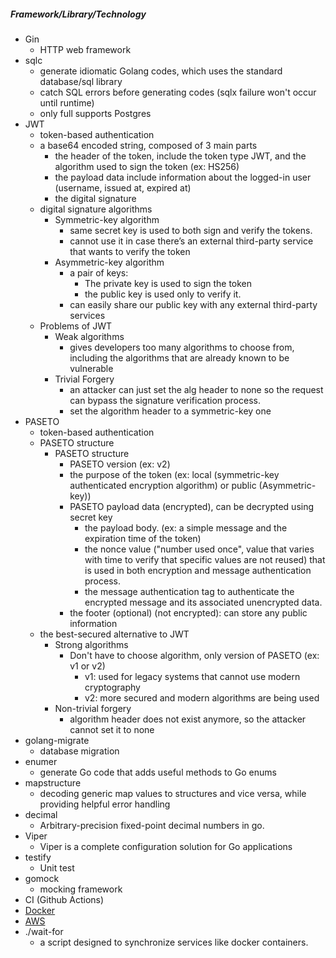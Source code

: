 ##### Framework/Library/Technology
- Gin
  - HTTP web framework
- sqlc
  - generate idiomatic Golang codes, which uses the standard database/sql library
  - catch SQL errors before generating codes (sqlx failure won't occur until runtime)
  - only full supports Postgres
- JWT
  - token-based authentication
  - a base64 encoded string, composed of 3 main parts
    - the header of the token, include the token type JWT, and the algorithm used to sign the token (ex: HS256)
    - the payload data include information about the logged-in user (username, issued at, expired at)
    - the digital signature
  - digital signature algorithms
    - Symmetric-key algorithm
      - same secret key is used to both sign and verify the tokens.
      - cannot use it in case there’s an external third-party service that wants to verify the token
    - Asymmetric-key algorithm
      - a pair of keys:
        - The private key is used to sign the token 
        - the public key is used only to verify it. 
      - can easily share our public key with any external third-party services
  - Problems of JWT
    - Weak algorithms
      - gives developers too many algorithms to choose from, including the algorithms that are already known to be vulnerable
    - Trivial Forgery
      - an attacker can just set the alg header to none so the request can bypass the signature verification process.
      - set the algorithm header to a symmetric-key one
- PASETO
  - token-based authentication
  - PASETO structure
    - PASETO structure
      - PASETO version (ex: v2)
      - the purpose of the token (ex: local (symmetric-key authenticated encryption algorithm) or public (Asymmetric-key))
      - PASETO payload data (encrypted), can be decrypted using secret key
        - the payload body. (ex: a simple message and the expiration time of the token)
        - the nonce value ("number used once",  value that varies with time to verify that specific values are not reused) 
        that is used in both encryption and message authentication process.
        - the message authentication tag to authenticate the encrypted message and its associated unencrypted data.
      - the footer (optional) (not encrypted): can store any public information 
  - the best-secured alternative to JWT
    - Strong algorithms
      - Don't have to choose algorithm, only version of PASETO (ex: v1 or v2)
        - v1: used for legacy systems that cannot use modern cryptography
        - v2: more secured and modern algorithms are being used
    - Non-trivial forgery
      - algorithm header does not exist anymore, so the attacker cannot set it to none
- golang-migrate
  - database migration
- enumer
  - generate Go code that adds useful methods to Go enums
- mapstructure
  - decoding generic map values to structures and vice versa, while providing helpful error handling
- decimal
  - Arbitrary-precision fixed-point decimal numbers in go.
- Viper
  - Viper is a complete configuration solution for Go applications
- testify
  - Unit test
- gomock
  - mocking framework
- CI (Github Actions)
- [Docker](docker.md)
- [AWS](aws.md)
- ./wait-for 
  - a script designed to synchronize services like docker containers. 